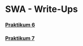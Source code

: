 # SWA - Write-Ups

### <a href="https://github.com/NicolaiKuertoes/swa-writeups/tree/master/swa_prakt6#swa---praktikum-6">Praktikum 6</a>
### <a href="https://github.com/NicolaiKuertoes/swa-writeups/tree/master/swa_prakt7#swa---praktikum-7">Praktikum 7</a>
